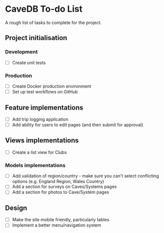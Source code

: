 # CaveDB To-do List
A rough list of tasks to complete for the project.

## Project initialisation
### Development
- [ ] Create unit tests

### Production
- [ ] Create Docker production environment
- [ ] Set up test workflows on GitHub

## Feature implementations
- [ ] Add trip logging application
- [ ] Add ability for users to edit pages (and then submit for approval)

## Views implementations
- [ ] Create a list view for Clubs

### Models implementations
- [ ] Add validation of region/country - make sure you can't select conflicting options (e.g. England Region, Wales Country)
- [ ] Add a section for surveys on Caves/Systems pages
- [ ] Add a section for photos to Cave/System pages

## Design
- [ ] Make the site mobile friendly, particularly tables
- [ ] Implement a better menu/navigation system
